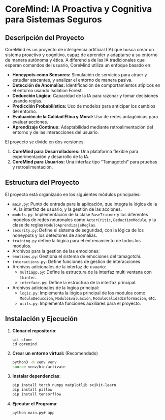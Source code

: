 # CoreMind: IA Proactiva y Cognitiva para Sistemas Seguros

## Descripción del Proyecto

CoreMind es un proyecto de inteligencia artificial (IA) que busca crear un sistema proactivo y cognitivo, capaz de aprender y adaptarse a su entorno de manera autónoma y ética. A diferencia de las IA tradicionales que esperan comandos del usuario, CoreMind utiliza un enfoque basado en:

*   **Honeypots como Sensores:** Simulación de servicios para atraer y estudiar atacantes, y analizar el entorno de manera pasiva.
*   **Detección de Anomalías:** Identificación de comportamientos atípicos en el entorno usando Isolation Forest.
*   **Deducción Lógica:** Capacidad de la IA para razonar y tomar decisiones usando reglas.
*   **Predicción Probabilística:** Uso de modelos para anticipar los cambios del entorno.
*   **Evaluación de la Calidad Ética y Moral:** Uso de redes antagónicas para evaluar acciones.
*   **Aprendizaje Continuo:** Adaptabilidad mediante retroalimentación del entorno y de las interacciones del usuario.

El proyecto se divide en dos versiones:

1.  **CoreMind para Desarrolladores:** Una plataforma flexible para experimentación y desarrollo de la IA.
2.  **CoreMind para Usuarios:** Una interfaz tipo "Tamagotchi" para pruebas y retroalimentación.

## Estructura del Proyecto

El proyecto está organizado en los siguientes módulos principales:

*   `main.py`: Punto de entrada para la aplicación, que integra la lógica de la IA, la interfaz de usuario, y la gestión de las acciones.
*   `moduls.py`: Implementación de la clase `BaseTrainer` y los diferentes modelos de redes neuronales como `ActorCritic`, `DeductionModule`, y la clase de reglas `ModuloAprendizajeReglas`.
*   `security.py`: Define el sistema de seguridad, con la lógica de los honeypots y los detectores de anomalías.
* `training.py` define la lógica para el entrenamiento de todos los modulos.
*  Archivos para la gestion de las emociones:
  *   `emotions.py`:  Gestiona el sistema de emociones del tamagotchi.
  * `interactions.py`: Define funciones de gestion de interacciones
*   Archivos adicionales de la interfaz de usuario:
    *   `multiapp.py`: Define la estructura de la interfaz multi ventana con `tkinter`.
     * `interface.py`:  Define la estructura de la interfaz principal.
*   Archivos adicionales de la logica principal:
    *  `logic.py`: Implementa la lógica principal de los modulos como `ModuloDeduccion`, `ModuloEvaluacion`, `ModuloCalidadInformacion`, etc.
    *  `utils.py`:  Implementa funciones auxiliares para el proyecto.

## Instalación y Ejecución

1.  **Clonar el repositorio:**
    ```bashgh repo clone tlacaelel666/coremind
    git clone 
    cd coremind
    ```
2.  **Crear un entorno virtual:** (Recomendado)
    ```bash
    python3 -m venv venv
    source venv/bin/activate
    ```
3.  **Instalar dependencias:**
    ```bash
    pip install torch numpy matplotlib scikit-learn
    pip install pillow
    pip install tensorflow
    ```
4. **Ejecutar el Programa:**
   ```bash
   python main.py# app
